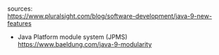 sources:  
https://www.pluralsight.com/blog/software-development/java-9-new-features  



- Java Platform module system (JPMS)  
https://www.baeldung.com/java-9-modularity  

 
